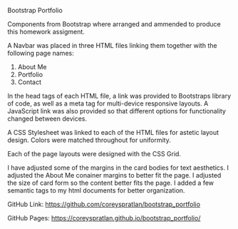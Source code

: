 Bootstrap Portfolio

Components from Bootstrap where arranged and ammended to produce this homework assigment.  

A Navbar was placed in three HTML files linking them together with the following page names:

  1.  About Me
  2.  Portfolio
  3.  Contact

In the head tags of each HTML file, a link was provided to Bootstraps library of code, as well as a meta tag for multi-device responsive layouts.  A JavaScript link was also provided so that different options for functionality changed between devices.

A CSS Stylesheet was linked to each of the HTML files for astetic layout design.  Colors were matched throughout for uniformity.

Each of the page layouts were designed with the CSS Grid.

I have adjusted some of the margins in the card bodies for text aesthetics.  I adjusted the About Me conainer margins to better fit the page.  I adjusted the size of card form so the content better fits the page.  I added a few semantic tags to my html documents for better organization.

GitHub Link: https://github.com/coreyspratlan/bootstrap_portfolio

GitHub Pages: https://coreyspratlan.github.io/bootstrap_portfolio/

